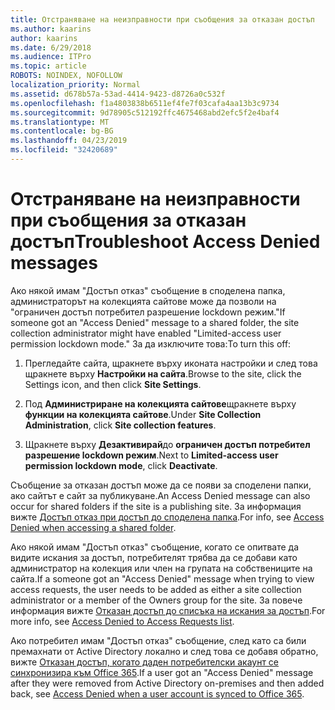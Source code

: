 ```yaml
---
title: Отстраняване на неизправности при съобщения за отказан достъп
ms.author: kaarins
author: kaarins
ms.date: 6/29/2018
ms.audience: ITPro
ms.topic: article
ROBOTS: NOINDEX, NOFOLLOW
localization_priority: Normal
ms.assetid: d678b57a-53ad-4414-9423-d8726a0c532f
ms.openlocfilehash: f1a4803838b6511ef4fe7f03cafa4aa13b3c9734
ms.sourcegitcommit: 9d78905c512192ffc4675468abd2efc5f2e4baf4
ms.translationtype: MT
ms.contentlocale: bg-BG
ms.lasthandoff: 04/23/2019
ms.locfileid: "32420689"
---
```

# <a name="troubleshoot-access-denied-messages"></a><span data-ttu-id="e0b37-102">Отстраняване на неизправности при съобщения за отказан достъп</span><span class="sxs-lookup"><span data-stu-id="e0b37-102">Troubleshoot Access Denied messages</span></span>

<span data-ttu-id="e0b37-103">Ако някой имам "Достъп отказ" съобщение в споделена папка, администраторът на колекцията сайтове може да позволи на "ограничен достъп потребител разрешение lockdown режим."</span><span class="sxs-lookup"><span data-stu-id="e0b37-103">If someone got an "Access Denied" message to a shared folder, the site collection administrator might have enabled "Limited-access user permission lockdown mode."</span></span> <span data-ttu-id="e0b37-104">За да изключите това:</span><span class="sxs-lookup"><span data-stu-id="e0b37-104">To turn this off:</span></span> 
  
1. <span data-ttu-id="e0b37-105">Прегледайте сайта, щракнете върху иконата настройки и след това щракнете върху **Настройки на сайта**.</span><span class="sxs-lookup"><span data-stu-id="e0b37-105">Browse to the site, click the Settings icon, and then click **Site Settings**.</span></span>
    
2. <span data-ttu-id="e0b37-106">Под **Администриране на колекцията сайтове**щракнете върху **функции на колекцията сайтове**.</span><span class="sxs-lookup"><span data-stu-id="e0b37-106">Under **Site Collection Administration**, click **Site collection features**.</span></span>
    
3. <span data-ttu-id="e0b37-107">Щракнете върху **Дезактивирай**до **ограничен достъп потребител разрешение lockdown режим**.</span><span class="sxs-lookup"><span data-stu-id="e0b37-107">Next to **Limited-access user permission lockdown mode**, click **Deactivate**.</span></span>
    
<span data-ttu-id="e0b37-108">Съобщение за отказан достъп може да се появи за споделени папки, ако сайтът е сайт за публикуване.</span><span class="sxs-lookup"><span data-stu-id="e0b37-108">An Access Denied message can also occur for shared folders if the site is a publishing site.</span></span> <span data-ttu-id="e0b37-109">За информация вижте [Достъп отказ при достъп до споделена папка](https://go.microsoft.com/fwlink/?linkid=2004317).</span><span class="sxs-lookup"><span data-stu-id="e0b37-109">For info, see [Access Denied when accessing a shared folder](https://go.microsoft.com/fwlink/?linkid=2004317).</span></span>
  
<span data-ttu-id="e0b37-110">Ако някой имам "Достъп отказ" съобщение, когато се опитвате да видите искания за достъп, потребителят трябва да се добави като администратор на колекция или член на групата на собствениците на сайта.</span><span class="sxs-lookup"><span data-stu-id="e0b37-110">If a someone got an "Access Denied" message when trying to view access requests, the user needs to be added as either a site collection administrator or a member of the Owners group for the site.</span></span> <span data-ttu-id="e0b37-111">За повече информация вижте [Отказан достъп до списъка на искания за достъп](https://go.microsoft.com/fwlink/?linkid=2004220).</span><span class="sxs-lookup"><span data-stu-id="e0b37-111">For more info, see [Access Denied to Access Requests list](https://go.microsoft.com/fwlink/?linkid=2004220).</span></span>
  
<span data-ttu-id="e0b37-112">Ако потребител имам "Достъп отказ" съобщение, след като са били премахнати от Active Directory локално и след това се добавя обратно, вижте [Отказан достъп, когато даден потребителски акаунт се синхронизира към Office 365](https://go.microsoft.com/fwlink/?linkid=2004318).</span><span class="sxs-lookup"><span data-stu-id="e0b37-112">If a user got an "Access Denied" message after they were removed from Active Directory on-premises and then added back, see [Access Denied when a user account is synced to Office 365](https://go.microsoft.com/fwlink/?linkid=2004318).</span></span>
  


